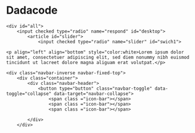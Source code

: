# Dadacode
<!DOCTYPE html>
<html lang="en">
<head>
    <meta charset="UTF-8">
    <meta name="viewport" content="width=device-width, initial-scale=1.0">
    <title>Site</title>
    <link rel="styleheet" href="css/bootstrap.min.css">
    <link rel="styleheet" href="css/font-awesome.min.css">
    <link rel="styleheet" href="css/main.css">

</head>
<body>
<!--Insert background-->
    <img src="C:\Users\User\Desktop\кодинг\Bootstrap\img\bg.png"alt="" border="0" style="position: absolute; top: 0px; left: 0px" />  
    <img src="C:\Users\User\Desktop\кодинг\Bootstrap\img\bg(1).png"alt="" border="0" style="position: absolute; top: 0px; left: 0px" />  
    <img src="C:\Users\User\Desktop\кодинг\Bootstrap\img\purchase.png"alt="" border="0" style="position: absolute; top: 0px; left: 0px" />  
    <img src="C:\Users\User\Desktop\кодинг\Bootstrap\img\bg2.png"alt="" border="0" style="position: absolute; top: 0px; left: 0px" /> 
    <img src="C:\Users\User\Desktop\кодинг\Bootstrap\img\bgphoto1.png"alt="" border="0" style="position: absolute; top: 0px; left: 0px" />
    <img src="C:\Users\User\Desktop\кодинг\Bootstrap\img\footer.png"alt="" border="0" style="position: absolute; top: 0px; left: 0px" />
    <img src="C:\Users\User\Desktop\кодинг\Bootstrap\img\widget.png"alt="" border="0" style="position: absolute; top: 0px; left: 0px" />
    <img src="C:\Users\User\Desktop\кодинг\Bootstrap\img\aboutwacom.png"alt="" border="0" style="position: absolute; top: 0px; left: 0px" />
    <img src="C:\Users\User\Desktop\кодинг\Bootstrap\img\arrow.png"alt="" border="0" style="position: absolute;
    <img src="C:\Users\User\Desktop\кодинг\Bootstrap\img\waxomlogo.png"alt="" border="0" style="position: absolute; top: 0px; left: 0px" /> 
    <img src="C:\Users\User\Desktop\кодинг\Bootstrap\img\logos.png"alt="" border="0" style="position: absolute; top: 0px; left: 0px" />

    <div id="all">
        <input checked type="radio" name="respond" id="desktop">
            <article id="slider">
                <input checked type="radio" name="slider" id="swich1">

    <p align="left" align="bottom" style="color:white>Lorem ipsum dolor sit amet, consectetuer adipiscing elit, sed diem nonummy nibh euismod tincidunt ut lacreet dolore magna aliguam erat volutpat.</p> 

    <div class="navbar-inverse navbar-fixed-top">
        <div class="container">
            <div class="navbar-header">
                <button type="button" class="navbar-toggle" data-toggle="collapse" data-target="navbar-collapse">
                    <span class ="icon-bar"></span>
                    <span class ="icon-bar"></span>
                    <span class ="icon-bar"></span>
                
            </div>
        </div>
    
</body>
</html>
